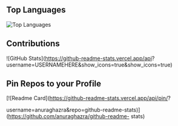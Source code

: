 ## Top Languages
![Top Languages](https://github-readme-stats.vercel.app/api/top-langs/?username=Seanmmajor&show_icons=true)
## Contributions
![GitHub Stats](https://github-readme-stats.vercel.app/api?
username=USERNAMEHERE&show_icons=true&show_icons=true)
## Pin Repos to your Profile
[![Readme Card](https://github-readme-stats.vercel.app/api/pin/?

username=anuraghazra&repo=github-readme-stats)](https://github.com/anuraghazra/github-readme-
stats)
